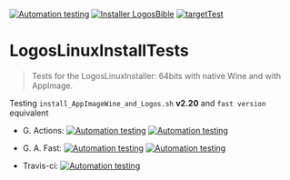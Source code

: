 [![Automation testing](https://img.shields.io/badge/Automation-testing-sucess)](https://github.com/ferion11/LogosLinuxInstallTests) [![Installer LogosBible](https://img.shields.io/badge/Installer-LogosBible-blue)](https://www.logos.com) [![targetTest](https://img.shields.io/badge/target-LogosLinuxInstaller-orange)](https://github.com/ferion11/LogosLinuxInstaller)

# LogosLinuxInstallTests
> Tests for the LogosLinuxInstaller: 64bits with native Wine and with AppImage.

Testing `install_AppImageWine_and_Logos.sh` **v2.20** and `fast version` equivalent

* G. Actions:
[![Automation testing](https://github.com/ferion11/LogosLinuxInstallTests/workflows/op1-Logos64wine2/badge.svg)](https://github.com/ferion11/LogosLinuxInstallTests/actions)
[![Automation testing](https://github.com/ferion11/LogosLinuxInstallTests/workflows/op2-Logos64/badge.svg)](https://github.com/ferion11/LogosLinuxInstallTests/actions)

* G. A. Fast:
[![Automation testing](https://github.com/ferion11/LogosLinuxInstallTests/workflows/opa-Logos64wine2/badge.svg)](https://github.com/ferion11/LogosLinuxInstallTests/actions)
[![Automation testing](https://github.com/ferion11/LogosLinuxInstallTests/workflows/opb-Logos64/badge.svg)](https://github.com/ferion11/LogosLinuxInstallTests/actions)

* Travis-ci:
[![Automation testing](https://travis-ci.com/ferion11/LogosLinuxInstallTests.svg?branch=master)](https://travis-ci.com/ferion11/LogosLinuxInstallTests)
